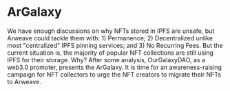 # ArGalaxy
We have enough discussions on why NFTs stored in IPFS are unsafe, but Arweave could tackle them with: 1) Permanence; 2) Decentralized unlike most "centralized" IPFS pinning services; and 3) No Recurring Fees. But the current situation is, the majority of popular NFT collections are still using IPFS for their storage. Why? After some analysis, OurGalaxyDAO, as a web3.0 promoter, presents the ArGalaxy. It is time for an awareness-raising campaign for NFT collectors to urge the NFT creators to migrate their NFTs to Arweave.
